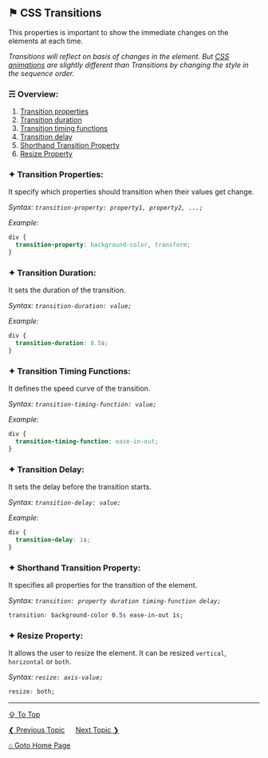 ## &#9873; CSS Transitions
This properties is important to show the immediate changes on the elements at each time.

*Transitions will reflect on basis of changes in the element. But [CSS animations](./css-animations.md) are slightly different than Transitions by changing the style in the sequence order.*

### &#9780; Overview:
1. [Transition properties](#-transition-properties)
2. [Transition duration](#-transition-duration)
3. [Transition timing functions](#-transition-timing-functions)
4. [Transition delay](#-transition-delay)
5. [Shorthand Transition Property](#-shorthand-transition-property)
6. [Resize Property](#-resize-property)

### &#10022; Transition Properties:
It specify which properties should transition when their values get change.

*Syntax: `transition-property: property1, property2, ...;`*

*Example:*
```css
div {
  transition-property: background-color, transform;
}
```

### &#10022; Transition Duration:
It sets the duration of the transition.

*Syntax: `transition-duration: value;`*

*Example:*
```css
div {
  transition-duration: 0.5s;
}
```

### &#10022; Transition Timing Functions:
It defines the speed curve of the transition.

*Syntax: `transition-timing-function: value;`*

*Example:*
```css
div {
  transition-timing-function: ease-in-out;
}
```

### &#10022; Transition Delay:
It sets the delay before the transition starts.

*Syntax: `transition-delay: value;`*

*Example:*
```css
div {
  transition-delay: 1s;
}
```

### &#10022; Shorthand Transition Property:
It specifies all properties for the transition of the element.

*Syntax: `transition: property duration timing-function delay;`*

```css
transition: background-color 0.5s ease-in-out 1s;
```

### &#10022; Resize Property:
It allows the user to resize the element. It can be resized `vertical`, `horizontal` or `both`.

*Syntax: `resize: axis-value;`*

```css
resize: both;
```

---
[&#8682; To Top](#-css-transitions)

[&#10094; Previous Topic](../docs/css-animations.md) &emsp; [Next Topic &#10095;](../docs/css-filters.md)

[&#8962; Goto Home Page](../README.md)
